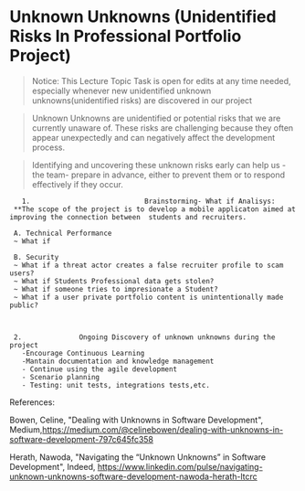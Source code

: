 # Unknown Unknowns (Unidentified Risks In Professional Portfolio Project)

> Notice: This Lecture Topic Task is open for edits at any time needed, especially whenever new unidentified unknown unknowns(unidentified risks) are discovered in our project

> Unknown Unknowns are  unidentified or potential risks that we are currently unaware of. These risks are challenging because they often appear unexpectedly and can negatively affect
>the development process.

>Identifying and  uncovering  these unknown risks early  can help us -the team-  prepare in advance, either to prevent them or to respond effectively if they occur.


       1.                            Brainstorming- What if Analisys:
     **The scope of the project is to develop a mobile applicaton aimed at improving the connection between  students and recruiters.

     A. Technical Performance
     ~ What if 

     B. Security
     ~ What if a threat actor creates a false recruiter profile to scam users?
     ~ What if Students Professional data gets stolen?
     ~ What if someone tries to impresionate a Student?
     ~ What if a user private portfolio content is unintentionally made public?



     2.              Ongoing Discovery of unknown unknowns during the project
       -Encourage Continuous Learning
       -Mantain documentation and knowledge management
       - Continue using the agile development
       - Scenario planning 
       - Testing: unit tests, integrations tests,etc.





References:

Bowen, Celine, "Dealing with Unknowns in Software Development", Medium,https://medium.com/@celinebowen/dealing-with-unknowns-in-software-development-797c645fc358


Herath, Nawoda, "Navigating the “Unknown Unknowns” in Software Development", Indeed, 
https://www.linkedin.com/pulse/navigating-unknown-unknowns-software-development-nawoda-herath-ltcrc



